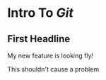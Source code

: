 # Intro To _Git_



## First Headline

My new feature is looking fly!


This shouldn't cause a problem

